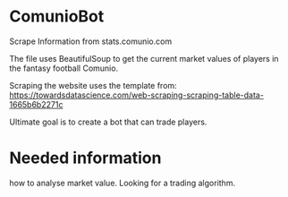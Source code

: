 # ComunioBot
Scrape Information from stats.comunio.com 

The file uses BeautifulSoup to get the current market values of players in the fantasy football Comunio. 

Scraping the website uses the template from: https://towardsdatascience.com/web-scraping-scraping-table-data-1665b6b2271c

Ultimate goal is to create a bot that can trade players. 

# Needed information
how to analyse market value. Looking for a trading algorithm. 
